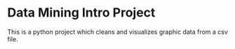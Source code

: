 # Data Mining Intro Project
This is a python project which cleans and visualizes graphic data from a csv file.
